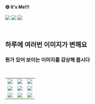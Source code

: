 <!--
#### 📫 How to reach me?
<a href="mailto:thquddnr123@gmail.com">
    <img 
        src="https://img.shields.io/badge/Gmail-d14836?style=flat-square&logo=Gmail&logoColor=white&link=mailto:thquddnr123@gmail.com"
        style="height : auto; margin-left : 60px; margin-right : 60px;"/>
</a>
-->
#### 😄 It's Me!!!

<a href="https://cybecho.notion.site/SBU-s-Archives-854ccd3338c2456a867956f26143998a" target="_blank"><img src="https://img.shields.io/badge/Portfolio-303030?style=for-the-badge&logo=Notion&logoColor=white"/></a>
<a href="https://www.instagram.com/junk_warrior_vintage/" target="_blank"><img src="https://img.shields.io/badge/@junk_warrir_vintage-E4405F?style=for-the-badge&logo=Instagram&logoColor=white"/></a>
<a href="https://www.behance.net/thquddnr125654" target="_blank"><img src="https://img.shields.io/badge/Behance-1769FF?style=for-the-badge&logo=Behance&logoColor=white"/></a>

</br>

## 하루에 여러번 이미지가 변해요
### 뭔가 있어 보이는 이미지를 감상해 봅시다

<!--
마크업 바로보기 사이트
https://dillinger.io/ 
-->
  <br/> <table>
<tr>
<td><a href='https://img.theqoo.net/img/rjIus.jpg'><img src='https://www.random-art.org/img/large/433795.jpg'></a></td>
<td><a href='https://longdogechallenge.com/'><img src='https://www.random-art.org/img/large/433519.jpg'></a></td>
<td><a href='https://www.cameronsworld.net'><img src='https://www.random-art.org/img/large/433970.jpg'></a></td>
</tr>
<tr>
<td><a href='https://kimjongillookingatthings.tumblr.com/'><img src='https://www.random-art.org/img/large/433516.jpg'></a></td>
<td><a href='https://name.ho9.me/'><img src='https://www.random-art.org/img/large/433757.jpg'></a></td>
<td><a href='https://www.omfgdogs.com/#'><img src='https://www.random-art.org/img/large/434103.jpg'></a></td>
</tr>
<tr>
<td><a href='http://www.omglasergunspewpewpew.com/'><img src='https://www.random-art.org/img/large/433685.jpg'></a></td>
<td><a href='https://pointerpointer.com/'><img src='https://www.random-art.org/img/large/434262.jpg'></a></td>
<td><a href='https://binarypiano.com/'><img src='https://www.random-art.org/img/large/433840.jpg'></a></td>
</tr>
</table>
